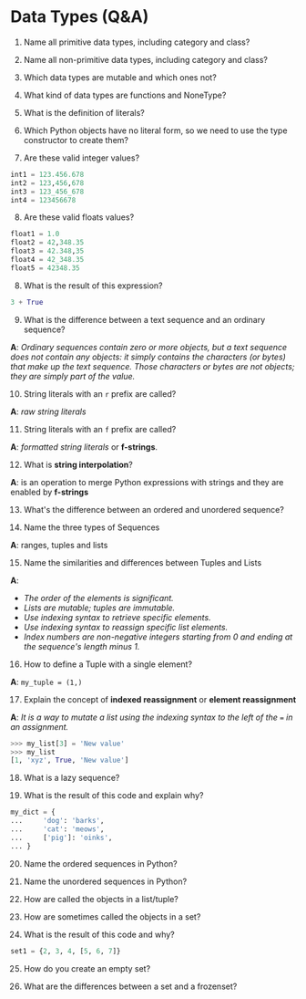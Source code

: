# Data Types (Q&A)

1. Name all primitive data types, including category and class?

2. Name all non-primitive data types, including category and class?

3. Which data types are mutable and which ones not?

4. What kind of data types are functions and NoneType?

5. What is the definition of literals?

6. Which Python objects have no literal form, so we need to use the type constructor to create them?

7. Are these valid integer values?

```python
int1 = 123.456.678
int2 = 123,456,678
int3 = 123_456_678
int4 = 123456678
```
8. Are these valid floats values?

```python
float1 = 1.0
float2 = 42,348.35
float3 = 42.348,35
float4 = 42_348.35
float5 = 42348.35
```

8. What is the result of this expression?

```python
3 + True
```

9. What is the difference between a text sequence and an ordinary sequence?

**A**: *Ordinary sequences contain zero or more objects, but a text sequence does not contain any objects: it simply contains the characters (or bytes) that make up the text sequence. Those characters or bytes are not objects; they are simply part of the value.*

10. String literals with an `r` prefix are called?

**A**: *raw string literals*

11. String literals with an `f` prefix are called?

**A**: *formatted string literals* or **f-strings**.

12. What is **string interpolation**?

**A**: is an operation to merge Python expressions with strings and they are enabled by **f-strings**

13. What's the difference between an ordered and unordered sequence?

14. Name the three types of Sequences

**A**: ranges, tuples and lists

15. Name the similarities and differences between Tuples and Lists

**A**: 
* *The order of the elements is significant.*
* *Lists are mutable; tuples are immutable.*
* *Use indexing syntax to retrieve specific elements.*
* *Use indexing syntax to reassign specific list elements.*
* *Index numbers are non-negative integers starting from 0 and ending at the sequence's length minus 1.*

16. How to define a Tuple with a single element?

**A**: `my_tuple = (1,)`

17. Explain the concept of **indexed reassignment** or **element reassignment**

**A**: *It is a way to mutate a list using the indexing syntax to the left of the `=` in an assignment.*
```python
>>> my_list[3] = 'New value'
>>> my_list
[1, 'xyz', True, 'New value']
```

18. What is a lazy sequence?

19. What is the result of this code and explain why?

```python
my_dict = {
...     'dog': 'barks',
...     'cat': 'meows',
...     ['pig']: 'oinks',
... }
```

20. Name the ordered sequences in Python?

21. Name the unordered sequences in Python?

22. How are called the objects in a list/tuple?

23. How are sometimes called the objects in a set?

24. What is the result of this code and why?

```python
set1 = {2, 3, 4, [5, 6, 7]}
```

25. How do you create an empty set?

26. What are the differences between a set and a frozenset?
